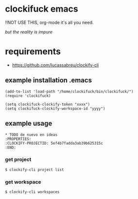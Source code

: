 # clockifuck emacs

!!NOT USE THIS, org-mode it's all you need.

*but the reality is impure*

# requirements

 * https://github.com/lucassabreu/clockify-cli
 
## example installation .emacs

~~~
(add-to-list 'load-path "/home/clockifuck/bin/clockifuck/")
(require 'clockifuck)

(setq clockifuck-clockify-token "xxxx")
(setq clockifuck-clockify-workspace-id "yyyy")
~~~

##  example usage

~~~
* TODO de nuevo en ideas
:PROPERTIES:
:CLOCKIFY-PROJECTID: 5ef4b7fadda3ab39b625315c
:END:
~~~

### get project
~~~
$ clockify-cli project list
~~~

### get workspace
~~~
$ clockify-cli workspaces
~~~
